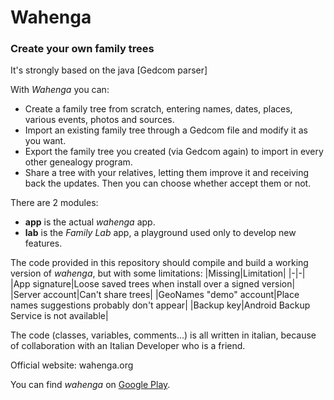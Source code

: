 # Wahenga
### Create your own family trees


It's strongly based on the java [Gedcom parser]

With _Wahenga_ you can:
- Create a family tree from scratch, entering names, dates, places, various events, photos and sources.
- Import an existing family tree through a Gedcom file and modify it as you want.
- Export the family tree you created (via Gedcom again) to import in every other genealogy program.
- Share a tree with your relatives, letting them improve it and receiving back the updates. Then you can choose whether accept them or not.

There are 2 modules:
- **app** is the actual _wahenga_ app.
- **lab** is the _Family Lab_ app, a playground used only to develop new features.

The code provided in this repository should compile and build a working version of _wahenga_, but with some limitations:
|Missing|Limitation|
|-|-|
|App signature|Loose saved trees when install over a signed version|
|Server account|Can't share trees|
|GeoNames "demo" account|Place names suggestions probably don't appear|
|Backup key|Android Backup Service is not available|

The code (classes, variables, comments...) is all written in italian, because of collaboration with an Italian Developer who is a friend.

Official website: wahenga.org

You can find _wahenga_ on [Google Play](https://play.google.com/store/apps/details?id=org.wahenga).

